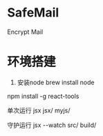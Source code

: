 # SafeMail
Encrypt Mail


# 环境搭建
1. 安装node
brew install node

npm install -g react-tools


单次运行
jsx jsx/ myjs/

守护运行
jsx --watch src/ build/